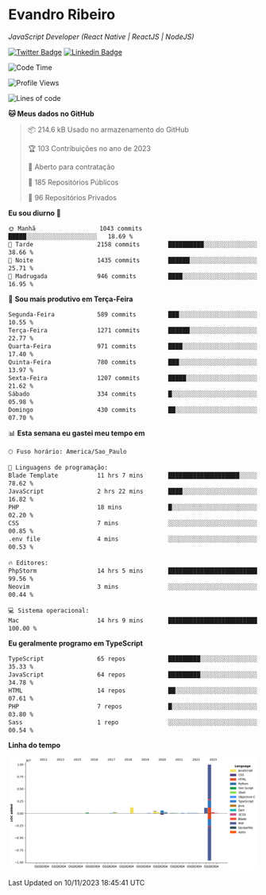 # Evandro **Ribeiro**

*JavaScript Developer (React Native | ReactJS | NodeJS)*

[![Twitter Badge](https://img.shields.io/badge/-@ribeiroevandro-201B2D?style=flat-square&labelColor=201B2D&logo=twitter&logoColor=white&link=https://twitter.com/ribeiroevandro)](https://twitter.com/ribeiroevandro) 
[![Linkedin Badge](https://img.shields.io/badge/-Evandro%20Ribeiro-201B2D?style=flat-square&logo=Linkedin&logoColor=white&link=https://www.linkedin.com/in/ribeiroevandro)](https://www.linkedin.com/in/ribeiroevandro) 


<!--START_SECTION:waka-->
![Code Time](http://img.shields.io/badge/Code%20Time-3%2C531%20hrs%2031%20mins-blue)

![Profile Views](http://img.shields.io/badge/Visualizac%C3%B5es%20do%20perfil-0-blue)

![Lines of code](https://img.shields.io/badge/Desde%20o%20Hello%20World%20eu%20escrevi-14.6%20million%20linhas%20de%20c%C3%B3digo-blue)

**🐱 Meus dados no GitHub** 

> 📦 214.6 kB Usado no armazenamento do GitHub 
 > 
> 🏆 103 Contribuições no ano de 2023
 > 
> 💼 Aberto para contratação
 > 
> 📜 185 Repositórios Públicos 
 > 
> 🔑 96 Repositórios Privados 
 > 
**Eu sou diurno 🐤** 

```text
🌞 Manhã                  1043 commits        █████░░░░░░░░░░░░░░░░░░░░   18.69 % 
🌆 Tarde                  2158 commits        ██████████░░░░░░░░░░░░░░░   38.66 % 
🌃 Noite                  1435 commits        ██████░░░░░░░░░░░░░░░░░░░   25.71 % 
🌙 Madrugada              946 commits         ████░░░░░░░░░░░░░░░░░░░░░   16.95 % 
```
📅 **Sou mais produtivo em Terça-Feira** 

```text
Segunda-Feira            589 commits         ███░░░░░░░░░░░░░░░░░░░░░░   10.55 % 
Terça-Feira              1271 commits        ██████░░░░░░░░░░░░░░░░░░░   22.77 % 
Quarta-Feira             971 commits         ████░░░░░░░░░░░░░░░░░░░░░   17.40 % 
Quinta-Feira             780 commits         ███░░░░░░░░░░░░░░░░░░░░░░   13.97 % 
Sexta-Feira              1207 commits        █████░░░░░░░░░░░░░░░░░░░░   21.62 % 
Sábado                   334 commits         █░░░░░░░░░░░░░░░░░░░░░░░░   05.98 % 
Domingo                  430 commits         ██░░░░░░░░░░░░░░░░░░░░░░░   07.70 % 
```


📊 **Esta semana eu gastei meu tempo em** 

```text
🕑︎ Fuso horário: America/Sao_Paulo

💬 Linguagens de programação: 
Blade Template           11 hrs 7 mins       ████████████████████░░░░░   78.62 % 
JavaScript               2 hrs 22 mins       ████░░░░░░░░░░░░░░░░░░░░░   16.82 % 
PHP                      18 mins             █░░░░░░░░░░░░░░░░░░░░░░░░   02.20 % 
CSS                      7 mins              ░░░░░░░░░░░░░░░░░░░░░░░░░   00.85 % 
.env file                4 mins              ░░░░░░░░░░░░░░░░░░░░░░░░░   00.53 % 

🔥 Editores: 
PhpStorm                 14 hrs 5 mins       █████████████████████████   99.56 % 
Neovim                   3 mins              ░░░░░░░░░░░░░░░░░░░░░░░░░   00.44 % 

💻 Sistema operacional: 
Mac                      14 hrs 9 mins       █████████████████████████   100.00 % 
```

**Eu geralmente programo em TypeScript** 

```text
TypeScript               65 repos            █████████░░░░░░░░░░░░░░░░   35.33 % 
JavaScript               64 repos            █████████░░░░░░░░░░░░░░░░   34.78 % 
HTML                     14 repos            ██░░░░░░░░░░░░░░░░░░░░░░░   07.61 % 
PHP                      7 repos             █░░░░░░░░░░░░░░░░░░░░░░░░   03.80 % 
Sass                     1 repo              ░░░░░░░░░░░░░░░░░░░░░░░░░   00.54 % 
```



**Linha do tempo**

![Lines of Code chart](https://raw.githubusercontent.com/ribeiroevandro/ribeiroevandro/main/assets/bar_graph.png)


 Last Updated on 10/11/2023 18:45:41 UTC
<!--END_SECTION:waka-->
